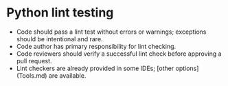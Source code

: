 Python lint testing
=============

* Code should pass a lint test without errors or warnings; exceptions should be intentional and rare.
* Code author has primary responsibility for lint checking.
* Code reviewers should verify a successful lint check before approving a pull request.
* Lint checkers are already provided in some IDEs; [other options] (Tools.md) are available.
